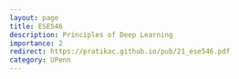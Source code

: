 ```yaml
---
layout: page
title: ESE546
description: Principles of Deep Learning
importance: 2
redirect: https://pratikac.github.io/pub/21_ese546.pdf
category: UPenn
---
```



